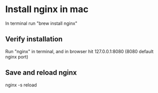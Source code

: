 # Install nginx in mac

In terminal run "brew install nginx"

## Verify installation

Run "nginx" in terminal, and in browser hit 127.0.0.1:8080 (8080 default nginx port)

## Save and reload nginx

nginx -s reload
